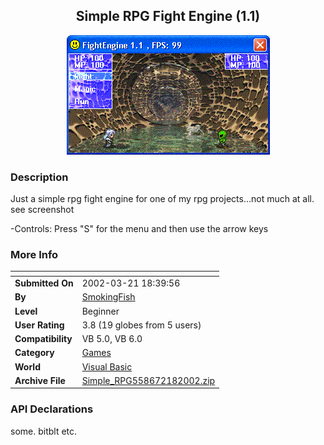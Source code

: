 ﻿<div align="center">

## Simple RPG Fight Engine \(1\.1\)

<img src="PIC20022181242257792.GIF">
</div>

### Description

Just a simple rpg fight engine for one of my rpg projects...not much at all. see screenshot

-Controls: Press "S" for the menu and then use the arrow keys
 
### More Info
 


<span>             |<span>
---                |---
**Submitted On**   |2002-03-21 18:39:56
**By**             |[SmokingFish](https://github.com/Planet-Source-Code/PSCIndex/blob/master/ByAuthor/smokingfish.md)
**Level**          |Beginner
**User Rating**    |3.8 (19 globes from 5 users)
**Compatibility**  |VB 5\.0, VB 6\.0
**Category**       |[Games](https://github.com/Planet-Source-Code/PSCIndex/blob/master/ByCategory/games__1-38.md)
**World**          |[Visual Basic](https://github.com/Planet-Source-Code/PSCIndex/blob/master/ByWorld/visual-basic.md)
**Archive File**   |[Simple\_RPG558672182002\.zip](https://github.com/Planet-Source-Code/smokingfish-simple-rpg-fight-engine-1-1__1-31898/archive/master.zip)

### API Declarations

some. bitblt etc.





